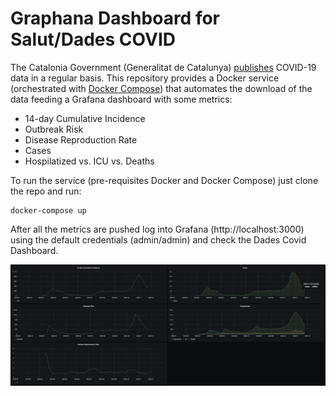 # Graphana Dashboard for Salut/Dades COVID

The Catalonia Government (Generalitat de Catalunya) [publishes](https://dadescovid.cat) COVID-19 data in a regular basis. This repository provides a Docker service (orchestrated with [Docker Compose](https://docs.docker.com/compose/)) that automates the download of the data feeding a Grafana dashboard with some metrics:

* 14-day Cumulative Incidence
* Outbreak Risk
* Disease Reproduction Rate
* Cases
* Hospilatized vs. ICU vs. Deaths

To run the service (pre-requisites Docker and Docker Compose) just clone the repo and run:
```
docker-compose up
```

After all the metrics are pushed log into Grafana (http://localhost:3000) using the default credentials (admin/admin) and check the Dades Covid Dashboard.

![Dades Covid Dashboard](https://github.com/julianvilas/dades-covid/blob/master/dashboard.jpg?raw=true)
